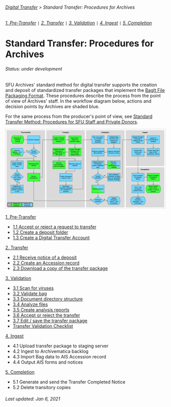 ###### [Digital Transfer](../../README.md) > Standard Transfer: Procedures for Archives
###### [1. Pre-Transfer](01-pre-transfer.md) `|` [2. Transfer](02-transfer.md) `|` [3. Validation](03-validation.md) `|` [4. Ingest](04-ingest.md) `|` [5. Completion](05-completion.md)

# Standard Transfer: Procedures for Archives
###### Status: under development
SFU Archives' standard method for digital transfer supports the creation and deposit of standardized transfer packages that implement the [BagIt File Packaging Format](https://tools.ietf.org/html/rfc8493). These procedures describe the process from the point of view of Archives' staff. In the workflow diagram below, actions and decision points by Archives are shaded blue.

For the same process from the producer's point of view, see [Standard Transfer Method: Procedures for SFU Staff and Private Donors](../standard-producers/00-introduction.md).

![Workflow diagram](../../screenshots/00-digital-transfer-workflow.png)

[1. Pre-Transfer](01-pre-transfer.md)
- [1.1 Accept or reject a request to transfer](01-pre-transfer.md#11-accept-or-reject-a-request-to-transfer)
- [1.2 Create a deposit folder](01-pre-transfer.md#12-create-a-deposit-folder)
- [1.3 Create a Digital Transfer Account](01-pre-transfer.md#13-create-a-digital-transfer-account)

[2. Transfer](02-transfer.md)
- [2.1 Receive notice of a deposit](02-transfer.md#21-receive-notice-of-a-deposit)
- [2.2 Create an Accession record](02-transfer.md#22-create-an-accession-record)
- [2.3 Download a copy of the transfer package](02-transfer.md#23-download-the-transfer-package)

[3. Validation](03-validation.md)
- [3.1 Scan for viruses](#31-scan-for-viruses)
- [3.2 Validate bag](#32-validate-bag)
- [3.3 Document directory structure](#33-document-directory-structure)
- [3.4 Analyze files](#34-analyze-files)
- [3.5 Create analysis reports](#35-create-analysis-reports)
- [3.6 Accept or reject the transfer](#36-accept-or-reject-the-transfer)
- [3.7 Edit / save the transfer package](#37-edit-save-the-transfer-package)
- [Transfer Validation Checklist](../../downloads/checklist-validation.pdf)

[4. Ingest](04-ingest.md)
- 4.1 Upload transfer package to staging server
- 4.2 Ingest to Archivematica backlog
- 4.3 Import Bag data to AIS Accession record
- 4.4 Output AIS forms and notices

[5. Completion](05-completion.md)
- 5.1 Generate and send the Transfer Completed Notice
- 5.2 Delete transitory copies

###### Last updated: Jan 6, 2021
